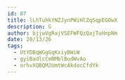 ```yaml
---
id: 87
title: lLhTuhkYNZJynPWiHlZqSqpEGOwX
description: G
author: bjjwVgRajVSEFWFQzQajTuHnpNm
date: 20/13/26
tags:
  - UtYDBqWGgGqKxiyBWiW
  - gyiBadlcCmNMblBudWvAo
  - orhvXQBQMJUmtWcAkdocCfdYk
---
```

